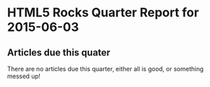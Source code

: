 HTML5 Rocks Quarter Report for 2015-06-03
=========================================

Articles due this quater
------------------------

There are no articles due this quarter, either all is good, or something messed up!

